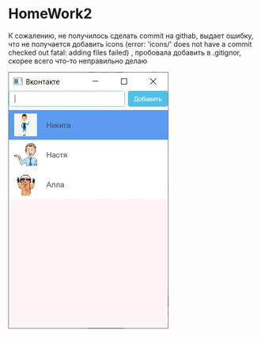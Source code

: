 # HomeWork2
К сожалению, не получилось сделать commit на githab, выдает ошибку, что не получается добавить icons
(error: 'icons/' does not have a commit checked out 
fatal: adding files failed)
, пробовала добавить в .gitignor, скорее всего что-то неправильно делаю


![](скрин.png)
